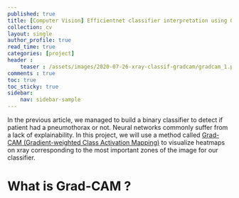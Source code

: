 ```yaml
---
published: true
title: [Computer Vision] Efficientnet classifier interpretation using GradCAM
collection: cv
layout: single
author_profile: true
read_time: true
categories: [project]
header :
    teaser : /assets/images/2020-07-26-xray-classif-gradcam/gradcam_1.png
comments : true
toc: true
toc_sticky: true
sidebar:
    nav: sidebar-sample
---
```


In the previous article, we managed to build a binary classifier to detect if patient had a pneumothorax or not. Neural networks commonly suffer from a lack of explainability. In this project, we will use a method called [Grad-CAM (Gradient-weighted Class Activation Mapping)](https://arxiv.org/abs/1610.02391) to visualize heatmaps on xray corresponding to the most important zones of the image for our classifier.

# What is Grad-CAM ?

